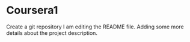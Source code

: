 # Coursera1
Create a git repository
I am editing the README file. Adding some more details about the project description.
